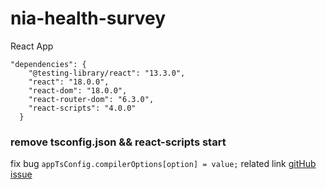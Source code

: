# nia-health-survey

React App

```
"dependencies": {
    "@testing-library/react": "13.3.0",
    "react": "18.0.0",
    "react-dom": "18.0.0",
    "react-router-dom": "6.3.0",
    "react-scripts": "4.0.0"
  }
```

### remove tsconfig.json && react-scripts start

fix bug `appTsConfig.compilerOptions[option] = value;`
related link [gitHub issue](https://github.com/facebook/create-react-app/issues/10110)
